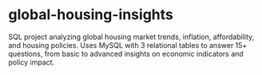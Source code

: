 # global-housing-insights
SQL project analyzing global housing market trends, inflation, affordability, and housing policies. Uses MySQL with 3 relational tables to answer 15+ questions, from basic to advanced insights on economic indicators and policy impact.
